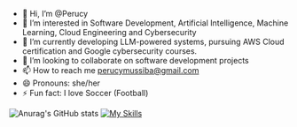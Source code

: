 - 👋 Hi, I’m @Perucy
- 👀 I’m interested in Software Development, Artificial Intelligence, Machine Learning, Cloud Engineering and Cybersecurity
- 🌱 I’m currently developing LLM-powered systems, pursuing AWS Cloud certification and Google cybersecurity courses.
- 💞️ I’m looking to collaborate on software development projects
- 📫 How to reach me perucymussiba@gmail.com
- 😄 Pronouns: she/her
- ⚡ Fun fact: I love Soccer (Football)

<!---
Perucy/Perucy is a ✨ special ✨ repository because its `README.md` (this file) appears on your GitHub profile.
You can click the Preview link to take a look at your changes.
--->
![Anurag's GitHub stats](https://github-readme-stats.vercel.app/api?username=Perucy&show_icons=true)
[![My Skills](https://skillicons.dev/icons?i=c,cpp,py,aws)](https://skillicons.dev)
